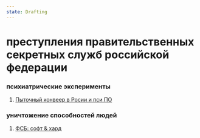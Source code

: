 ```yaml
---
state: Drafting
---
```

# преступления правительственных секретных служб российской федерации

### психиатрические эксперименты

  1. [Пыточный конвеер в Росии и пси ПО](aXis9/issues/ss/Zudo%20and%20-Пыточный%20конвеер%20в%20Росии-%20и%20пси%20ПО%20-Рука-%20=прокурора%20Ширеевой%20Н%20гульниры=.md)
### уничтожение способностей людей

1. [ФСБ: софт & хард ](aXis9/issues/ss/fss_software_hardware.md)
    